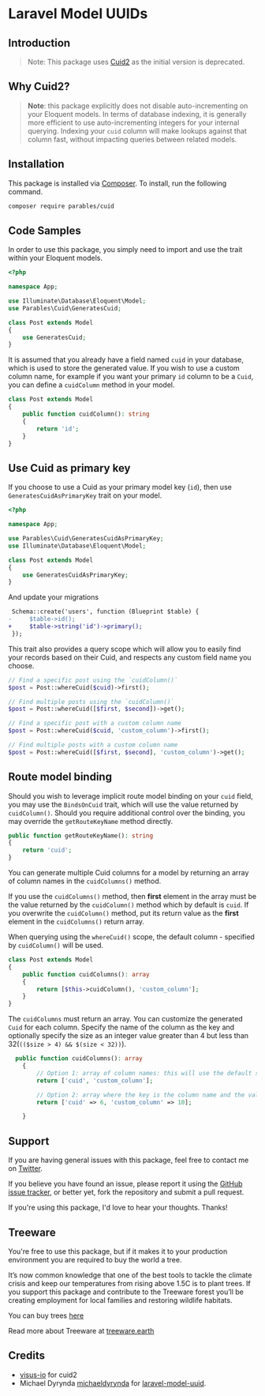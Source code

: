# Laravel Model UUIDs

## Introduction

> Note: This package uses [Cuid2]() as the initial version is deprecated.

<!-- TODO: Link to the deprecation notice -->

## Why Cuid2?

> **Note**: this package explicitly does not disable auto-incrementing on your Eloquent models. In terms of database indexing, it is generally more efficient to use auto-incrementing integers for your internal querying. Indexing your `cuid` column will make lookups against that column fast, without impacting queries between related models.

## Installation

This package is installed via [Composer](https://getcomposer.org/). To install, run the following command.

```bash
composer require parables/cuid
```

## Code Samples

In order to use this package, you simply need to import and use the trait within your Eloquent models.

```php
<?php

namespace App;

use Illuminate\Database\Eloquent\Model;
use Parables\Cuid\GeneratesCuid;

class Post extends Model
{
    use GeneratesCuid;
}
```

It is assumed that you already have a field named `cuid` in your database, which is used to store the generated value. If you wish to use a custom column name, for example if you want your primary `id` column to be a `Cuid`, you can define a `cuidColumn` method in your model.

```php
class Post extends Model
{
    public function cuidColumn(): string
    {
        return 'id';
    }
}
```

## Use Cuid as primary key

If you choose to use a Cuid as your primary model key (`id`), then use `GeneratesCuidAsPrimaryKey` trait on your model.

```php
<?php

namespace App;

use Parables\Cuid\GeneratesCuidAsPrimaryKey;
use Illuminate\Database\Eloquent\Model;

class Post extends Model
{
    use GeneratesCuidAsPrimaryKey;
}
```

And update your migrations

```diff
 Schema::create('users', function (Blueprint $table) {
-     $table->id();
+     $table->string('id')->primary();
 });
```

This trait also provides a query scope which will allow you to easily find your records based on their Cuid, and respects any custom field name you choose.

```php
// Find a specific post using the `cuidColumn()`
$post = Post::whereCuid($cuid)->first();

// Find multiple posts using the `cuidColumn()`
$post = Post::whereCuid([$first, $second])->get();

// Find a specific post with a custom column name
$post = Post::whereCuid($cuid, 'custom_column')->first();

// Find multiple posts with a custom column name
$post = Post::whereCuid([$first, $second], 'custom_column')->get();
```

## Route model binding

Should you wish to leverage implicit route model binding on your `cuid` field, you may use the `BindsOnCuid` trait, which will use the value returned by `cuidColumn()`. Should you require additional control over the binding, you may override the `getRouteKeyName` method directly.

```php
public function getRouteKeyName(): string
{
    return 'cuid';
}
```

You can generate multiple Cuid columns for a model by returning an array of column names in the `cuidColumns()` method.

If you use the `cuidColumns()` method, then **first** element in the array must be the value returned by the `cuidColumn()` method which by default is `cuid`. If you overwrite the `cuidColumn()` method, put its return value as the **first** element in the `cuidColumns()` return array.

When querying using the `whereCuid()` scope, the default column - specified by `cuidColumn()` will be used.

```php
class Post extends Model
{
    public function cuidColumns(): array
    {
        return [$this->cuidColumn(), 'custom_column'];
    }
}
```

The `cuidColumns` must return an array. You can customize the generated `Cuid` for each column. Specify the name of the column as the key and optionally specify the size as an integer value greater than 4 but less than 32(`(($size > 4) && $(size < 32))`).

```php
  public function cuidColumns(): array
    {
        // Option 1: array of column names: this will use the default size: `24`
        return ['cuid', 'custom_column'];

        // Option 2: array where the key is the column name and the value is the size
        return ['cuid' => 6, 'custom_column' => 10];

    }
```

## Support

If you are having general issues with this package, feel free to contact me on [Twitter](https://twitter.com/pboltnoel).

If you believe you have found an issue, please report it using the [GitHub issue tracker](https://github.com/Parables/laravel-model-cuid/issues), or better yet, fork the repository and submit a pull request.

If you're using this package, I'd love to hear your thoughts. Thanks!

## Treeware

You're free to use this package, but if it makes it to your production environment you are required to buy the world a tree.

It’s now common knowledge that one of the best tools to tackle the climate crisis and keep our temperatures from rising above 1.5C is to plant trees. If you support this package and contribute to the Treeware forest you’ll be creating employment for local families and restoring wildlife habitats.

You can buy trees [here](https://plant.treeware.earth/michaeldyrynda/laravel-model-cuid)

Read more about Treeware at [treeware.earth](https://treeware.earth)

## Credits

-   [visus-io](https://github.com/visus-io) for cuid2
-   Michael Dyrynda [michaeldyrynda](https://github.com/michaeldyrynda) for [laravel-model-uuid](https://github.com/michaeldyrynda/laravel-model-uuid).
